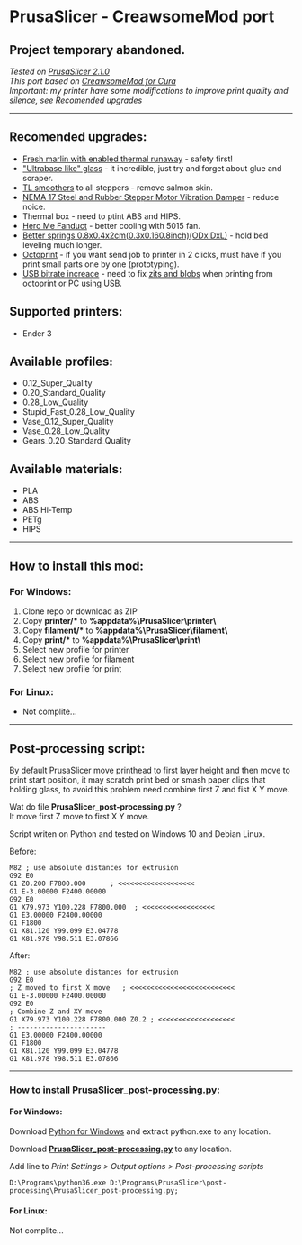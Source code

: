 # PrusaSlicer - CreawsomeMod port

## Project temporary abandoned.

*Tested on [PrusaSlicer 2.1.0](https://github.com/prusa3d/PrusaSlicer/releases)*   
*This port based on [CreawsomeMod for Cura](https://github.com/trouch/CreawsomeMod)*     
*Important: my printer have some modifications to improve print quality and silence, see Recomended upgrades*   

---

## Recomended upgrades:
  * [Fresh marlin with enabled thermal runaway](https://www.youtube.com/watch?v=fIl5X2ffdyo) - safety first!
  * ["Ultrabase like" glass](https://www.creality3d.shop/collections/accessories/products/upgrade-silicon-carbon-ender-3-build-surface-tempered-glass-plate-with-special-chemical-coating-235x235x3mm-for-mk2-mk3-hot-bed) - it incredible, just try and forget about glue and scraper.
  * [TL smoothers](https://ru.aliexpress.com/item/32810007015.html?spm=a2g0s.9042311.0.0.274233edxACo5q) to all steppers - remove salmon skin.
  * [NEMA 17 Steel and Rubber Stepper Motor Vibration Damper](https://ru.aliexpress.com/wholesale?catId=0&initiative_id=SB_20190915034629&SearchText=NEMA+17+Vibration+Damper&switch_new_app=y) - reduce noice.
  * Thermal box - need to ptint ABS and HIPS.
  * [Hero Me Fanduct](https://www.thingiverse.com/thing:3092044) - better cooling with 5015 fan.
  * [Better springs 0.8x0.4x2cm(0.3x0.160.8inch)(ODxIDxL)](https://ru.aliexpress.com/item/32991429216.html?spm=a2g0s.9042311.0.0.274233ed0rkQdU) - hold bed leveling much longer.
  * [Octoprint](https://www.youtube.com/watch?v=SvZjNSLXAJc) - if you want send job to printer in 2 clicks, must have if you print small parts one by one (prototyping).
  * [USB bitrate increace](https://www.thingiverse.com/thing:3626658?fbclid=IwAR1aeB2u3cLCRprocxgbzeCFYMaBGLWcW7z47T3M9EzIA6kJ9vJYJn1P2YE) - need to fix [zits and blobs](https://www.facebook.com/groups/Ender3/permalink/715827812187645/) when printing from octoprint or PC using USB.

## Supported printers:
  * Ender 3   

## Available profiles:
  * 0.12_Super_Quality   
  * 0.20_Standard_Quality   
  * 0.28_Low_Quality   
  * Stupid_Fast_0.28_Low_Quality   
  * Vase_0.12_Super_Quality   
  * Vase_0.28_Low_Quality
  * Gears_0.20_Standard_Quality
  
## Available materials:
  * PLA   
  * ABS
  * ABS Hi-Temp
  * PETg
  * HIPS   
---

## How to install this mod:
### For Windows:
  1. Clone repo or download as ZIP
  2. Copy **printer/\*** to **%appdata%\PrusaSlicer\printer\\**
  3. Copy **filament/\*** to **%appdata%\PrusaSlicer\filament\\**   
  4. Copy **print/\*** to **%appdata%\PrusaSlicer\print\\**   
  5. Select new profile for printer 
  6. Select new profile for filament   
  7. Select new profile for print 
  

### For Linux:
  * Not complite...

---

## Post-processing script:      
By default PrusaSlicer move printhead to first layer height and then move to print start position,
it may scratch print bed or smash paper clips that holding glass, to avoid this problem need combine
first Z and fist X Y move.

Wat do file **PrusaSlicer_post-processing.py** ?    
It move first Z move to first X Y move.   

Script writen on Python and tested on Windows 10 and Debian Linux.

Before:
```gcode
M82 ; use absolute distances for extrusion
G92 E0
G1 Z0.200 F7800.000      ; <<<<<<<<<<<<<<<<<<<   
G1 E-3.00000 F2400.00000
G92 E0
G1 X79.973 Y100.228 F7800.000  ; <<<<<<<<<<<<<<<<<<
G1 E3.00000 F2400.00000
G1 F1800
G1 X81.120 Y99.099 E3.04778
G1 X81.978 Y98.511 E3.07866
```

After:
```gcode
M82 ; use absolute distances for extrusion
G92 E0
; Z moved to first X move   ; <<<<<<<<<<<<<<<<<<<<<<<<<<
G1 E-3.00000 F2400.00000
G92 E0
; Combine Z and XY move
G1 X79.973 Y100.228 F7800.000 Z0.2 ; <<<<<<<<<<<<<<<<<<<
; ----------------------
G1 E3.00000 F2400.00000
G1 F1800
G1 X81.120 Y99.099 E3.04778
G1 X81.978 Y98.511 E3.07866
```

---

### How to install **PrusaSlicer_post-processing.py**:
#### For Windows:   
Download [Python for Windows](https://www.python.org/ftp/python/3.6.1/python-3.6.1-embed-win32.zip) 
and extract python.exe to any location.   

Download [**PrusaSlicer_post-processing.py**](https://github.com/McPcholkin/PrusaSlicer-CreawsomeMod/raw/master/post-processing/PrusaSlicer_post-processing.py) to any location.   

Add line to *Print Settings > Output options > Post-processing scripts*
```
D:\Programs\python36.exe D:\Programs\PrusaSlicer\post-processing\PrusaSlicer_post-processing.py;
```
#### For Linux:   
Not complite...